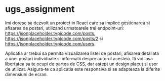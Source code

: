 # ugs_assignment
Imi doresc sa dezvolt un proiect in React care sa implice gestionarea si afisarea de postari, utilizand urmatoarele trei endpoint-uri: 
https://jsonplaceholder.typicode.com/posts, 
https://jsonplaceholder.typicode.com/posts/2 si https://jsonplaceholder.typicode.com/users. 

Aplicatia ar trebui sa permita vizualizarea listei de postari, afisarea detaliata a unei postari individuale si informatii despre autorul acesteia. Iti voi lasa libertatea sa te ocupi de partea de CSS, dar astept un design placut si usor de utilizat. Asigura-te ca aplicatia este responsiva si se adapteaza la diferite dimensiuni de ecran.
